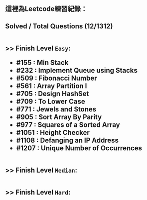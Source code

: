 這裡為Leetcode練習紀錄：
------

<h2>Solved / Total Questions (12/1312)

<br>

<br> >> Finish Level `Easy`:

* #155 : Min Stack
* #232 : Implement Queue using Stacks
* #509 : Fibonacci Number
* #561 : Array Partition I
* #705 : Design HashSet
* #709 : To Lower Case
* #771 : Jewels and Stones
* #905 : Sort Array By Parity
* #977 : Squares of a Sorted Array
* #1051 : Height Checker
* #1108 : Defanging an IP Address
* #1207 : Unique Number of Occurrences

<br> >> Finish Level `Median`:
  

<br> >> Finish Level `Hard`:
